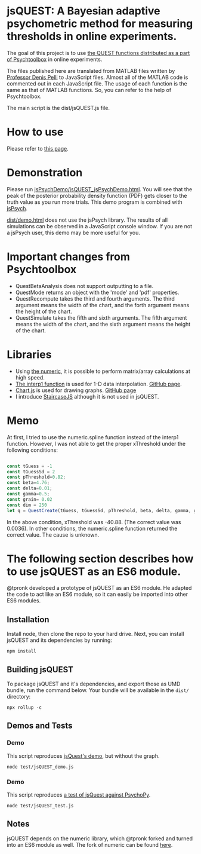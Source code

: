 # jsQUEST: A Bayesian adaptive psychometric method for measuring thresholds in online experiments.

The goal of this project is to use [the QUEST functions distributed as a part of Psychtoolbox](http://psychtoolbox.org/docs/Quest) in online experiments.

The files published here are translated from MATLAB files written by [Professor Denis Pelli](https://as.nyu.edu/faculty/denis-pelli.html) to JavaScript files. Almost all of the MATLAB code is commented out in each JavaScript file. The usage of each function is the same as that of MATLAB functions. So, you can refer to the help of Psychtoolbox.

The main script is the dist/jsQUEST.js file.

# How to use
Please refer to [this page](https://kurokida.github.io/jsQUEST/).

# Demonstration

Please run [jsPsychDemo/jsQUEST_jsPsychDemo.html](https://www.hes.kyushu-u.ac.jp/~kurokid/QUEST/jsPsychDemo/jsQUEST_jsPsychDemo.html). You will see that the peak of the posterior probability density function (PDF) gets closer to the truth value as you run more trials. This demo program is combined with [jsPsych](https://www.jspsych.org/).

[dist/demo.html](https://www.hes.kyushu-u.ac.jp/~kurokid/QUEST/dist/demo.html) does not use the jsPsych library. The results of all simulations can be observed in a JavaScript console window. If you are not a jsPsych user, this demo may be more useful for you.

# Important changes from Psychtoolbox
- QuestBetaAnalysis does not support outputting to a file.
- QuestMode returns an object with the 'mode' and 'pdf' properties.
- QuestRecompute takes the third and fourth arguments. The third argument means the width of the chart, and the forth argument means the height of the chart.
- QuestSimulate takes the fifth and sixth arguments. The fifth argument means the width of the chart, and the sixth argument means the height of the chart.

# Libraries
- Using [the numeric](https://github.com/sloisel/numeric), it is possible to perform matrix/array calculations at high speed.
- [The interp1 function](https://www.npmjs.com/package/interp1) is used for 1-D data interpolation. [GitHub page](https://github.com/Symmetronic/interp1).
- [Chart.js](https://www.chartjs.org/) is used for drawing graphs. [GitHub page](https://github.com/chartjs/Chart.js)
- I introduce [StaircaseJS](https://github.com/hadrienj/StaircaseJS) although it is not used in jsQUEST.

# Memo
At first, I tried to use the numeric.spline function instead of the interp1 function. However, I was not able to get the proper xThreshold under the following conditions:

```javascript

const tGuess = -1
const tGuessSd = 2
const pThreshold=0.82;
const beta=4.76;
const delta=0.01;
const gamma=0.5;
const grain= 0.02
const dim = 250
let q = QuestCreate(tGuess, tGuessSd, pThreshold, beta, delta, gamma, grain, grain*dim, 1);

```

In the above condition, xThreshold was -40.88. (The correct value was 0.0036). In other conditions, the numeric.spline function returned the correct value. The cause is unknown.

# The following section describes how to use jsQUEST as an ES6 module.

@tpronk developed a prototype of jsQUEST as an ES6 module. He adapted the code to act like an ES6 module, so it can easily be imported into other ES6 modules.

## Installation
Install node, then clone the repo to your hard drive. Next, you can install jsQUEST and its dependencies by running:

`npm install`

## Building jsQUEST
To package jsQUEST and it's dependencies, and export those as UMD bundle, run the command below. Your bundle will be available in the `dist/` directory:

`npx rollup -c`

## Demos and Tests
### Demo
This script reproduces [jsQuest's demo](https://github.com/kurokida/jsQUEST/blob/main/jsPsychDemo/jsQUEST_jsPsychDemo.html), but without the graph.

`node test/jsQUEST_demo.js`

### Demo
This script reproduces [a test of jsQuest against PsychoPy](https://gitlab.pavlovia.org/tpronk/demo_jsquest/#testing-jsquest-against-psychopy).

`node test/jsQUEST_test.js`


## Notes
jsQUEST depends on the numeric library, which @tpronk forked and turned into an ES6 module as well. The fork of numeric can be found [here](https://github.com/tpronk/numeric).
